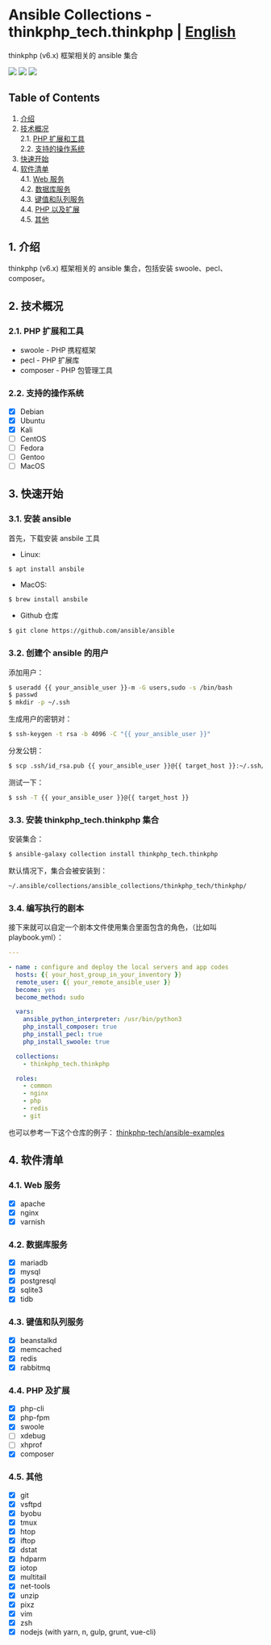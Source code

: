 # Ansible Collections - thinkphp_tech.thinkphp | [English](README.md)

thinkphp (v6.x) 框架相关的 ansible 集合

[<img src="https://img.shields.io/github/license/thinkphp-tech/ansible-collection-thinkphp?style=flat-square">](./LICENSE)
<img src="https://img.shields.io/github/repo-size/thinkphp-tech/ansible-collection-thinkphp?style=flat-square">
<img src="https://img.shields.io/github/last-commit/thinkphp-tech/ansible-collection-thinkphp?style=flat-square">

## Table of Contents
1. [介绍](#chapter-1)
2. [技术概况](#chapter-2)<br>
  2.1. [PHP 扩展和工具](#chapter-2-1)<br>
  2.2. [支持的操作系统](#chapter-2-3)
1. [快速开始](#chapter-3)
2. [软件清单](#chapter-4)<br>
  4.1. [Web 服务](#chapter-4-1)<br>
  4.2. [数据库服务](#chapter-4-2)<br>
  4.3. [键值和队列服务](#chapter-4-3)<br>
  4.4. [PHP 以及扩展](#chapter-4-4)<br>
  4.5. [其他](#chapter-4-5)

## 1. 介绍 <a id="chapter-1"></a>

thinkphp (v6.x) 框架相关的 ansible 集合，包括安装 swoole、pecl、composer。

## 2. 技术概况 <a id="chapter-2"></a>

### 2.1. PHP 扩展和工具 <a id="chapter-2-1"></a>

* swoole - PHP 携程框架
* pecl - PHP 扩展库
* composer - PHP 包管理工具

### 2.2. 支持的操作系统  <a id="chapter-2-3"></a>

* [x] Debian
* [x] Ubuntu
* [x] Kali
* [ ] CentOS
* [ ] Fedora
* [ ] Gentoo
* [ ] MacOS

## 3. 快速开始  <a id="chapter-3"></a>

### 3.1. 安装 ansible

首先，下载安装 ansbile 工具
- Linux:
```bash
$ apt install ansbile
```

- MacOS:
```bash
$ brew install ansbile
```

- Github 仓库
```bash
$ git clone https://github.com/ansible/ansible
```

### 3.2. 创建个 ansible 的用户

添加用户：
```bash
$ useradd {{ your_ansible_user }}-m -G users,sudo -s /bin/bash
$ passwd
$ mkdir -p ~/.ssh
```

生成用户的密钥对：
```bash
$ ssh-keygen -t rsa -b 4096 -C "{{ your_ansible_user }}"
```

分发公钥：
```bash
$ scp .ssh/id_rsa.pub {{ your_ansible_user }}@{{ target_host }}:~/.ssh/authorized_keys
```

测试一下：
```bash
$ ssh -T {{ your_ansible_user }}@{{ target_host }}
```

### 3.3. 安装 thinkphp_tech.thinkphp 集合

安装集合：
```bash
$ ansible-galaxy collection install thinkphp_tech.thinkphp
```

默认情况下，集合会被安装到：
```bash
~/.ansible/collections/ansible_collections/thinkphp_tech/thinkphp/
```

### 3.4. 编写执行的剧本
接下来就可以自定一个剧本文件使用集合里面包含的角色，（比如叫 playbook.yml）：

```yaml
---

- name : configure and deploy the local servers and app codes
  hosts: {{ your_host_group_in_your_inventory }}
  remote_user: {{ your_remote_ansible_user }}
  become: yes
  become_method: sudo

  vars:
    ansible_python_interpreter: /usr/bin/python3
    php_install_composer: true
    php_install_pecl: true
    php_install_swoole: true

  collections:
    - thinkphp_tech.thinkphp

  roles:
    - common
    - nginx
    - php
    - redis
    - git
```

也可以参考一下这个仓库的例子： [thinkphp-tech/ansible-examples](https://github.com/thinkphp-tech/ansible-examples)

## 4. 软件清单 <a id="chapter-4"></a>

### 4.1. Web 服务 <a id="chapter-4-1"></a>

- [x] apache
- [x] nginx
- [x] varnish

### 4.2. 数据库服务 <a id="chapter-4-2"></a>

- [x] mariadb
- [x] mysql
- [x] postgresql
- [x] sqlite3
- [x] tidb

### 4.3. 键值和队列服务 <a id="chapter-4-3"></a>

- [x] beanstalkd
- [x] memcached
- [x] redis
- [x] rabbitmq

### 4.4. PHP 及扩展 <a id="chapter-4-4"></a>

- [x] php-cli
- [x] php-fpm
- [x] swoole
- [ ] xdebug
- [ ] xhprof
- [x] composer

### 4.5. 其他 <a id="chapter-4-5"></a>

- [x] git
- [x] vsftpd
- [x] byobu
- [x] tmux
- [x] htop
- [x] iftop
- [x] dstat
- [x] hdparm
- [x] iotop
- [x] multitail
- [x] net-tools
- [x] unzip
- [x] pixz
- [x] vim
- [x] zsh
- [x] nodejs (with yarn, n, gulp, grunt, vue-cli)